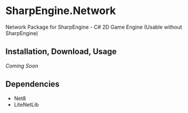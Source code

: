 # SharpEngine.Network

Network Package for SharpEngine - C# 2D Game Engine
(Usable without SharpEngine)

## Installation, Download, Usage

*Coming Soon*

## Dependencies

- Net8
- LiteNetLib
